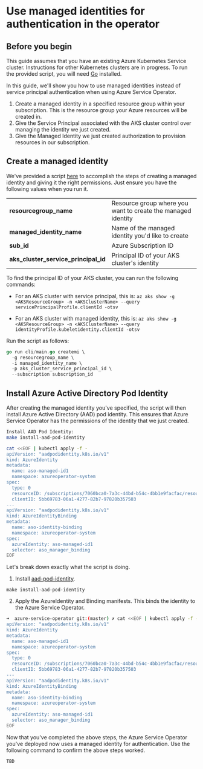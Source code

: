 # Use managed identities for authentication in the operator

## Before you begin
This guide assumes that you have an existing Azure Kubernetes Service cluster. Instructions for other Kubernetes clusters are in progress. To run the provided script, you will need [Go](https://golang.org/) installed.

In this guide, we'll show you how to use managed identities instead of service principal authentication when using Azure Service Operator.

1. Create a managed identity in a specified resource group within your subscription. This is the resource group your Azure resources will be created in.
2. Give the Service Principal associated with the AKS cluster control over managing the identity we just created.
3. Give the Managed Identity we just created authorization to provision resources in our subscription.

## Create a managed identity
We've provided a script [here](./../../cli/main.go) to accomplish the steps of creating a managed identity and giving it the right permissions. Just ensure you have the following values when you run it.

|         |         |
|---------|---------|
|**resourcegroup_name**               |   Resource group where you want to create the managed identity      |
|**managed_identity_name**            | Name of the managed identity you'd like to create
|**sub_id**                           | Azure Subscription ID
|**aks_cluster_service_principal_id** | Principal ID of your AKS cluster's identity 

To find the principal ID of your AKS cluster, you can run the following commands:

- For an AKS cluster with service principal, this is:
 ```az aks show -g <AKSResourceGroup> -n <AKSClusterName> --query servicePrincipalProfile.clientId -otsv```

- For an AKS cluster with managed identity, this is: ```az aks show -g <AKSResourceGroup> -n <AKSClusterName> --query identityProfile.kubeletidentity.clientId -otsv```

Run the script as follows:

``` go
go run cli/main.go createmi \
  -g resourcegroup_name \
  -i managed_identity_name \
  -p aks_cluster_service_principal_id \
  --subscription subscription_id
```

## Install Azure Active Directory Pod Identity
After creating the managed identity you've specified, the script will then install Azure Active Directory (AAD) pod identity. This ensures that Azure Service Operator has the permissions of the identity that we just created.

```bash
Install AAD Pod Identity:
make install-aad-pod-identity

cat <<EOF | kubectl apply -f -
apiVersion: "aadpodidentity.k8s.io/v1"
kind: AzureIdentity
metadata:
  name: aso-managed-id1
  namespace: azureoperator-system
spec:
  type: 0
  resourceID: /subscriptions/7060bca0-7a3c-44bd-b54c-4bb1e9facfac/resourcegroups/my-rg-test/providers/Microsoft.ManagedIdentity/userAssignedIdentities/aso-managed-id1
  clientID: 5bb69783-06a1-4277-82b7-97820b357503
---
apiVersion: "aadpodidentity.k8s.io/v1"
kind: AzureIdentityBinding
metadata:
  name: aso-identity-binding
  namespace: azureoperator-system
spec:
  azureIdentity: aso-managed-id1
  selector: aso_manager_binding
EOF
```

Let's break down exactly what the script is doing.

1. Install [aad-pod-identity](https://github.com/Azure/aad-pod-identity#1-create-the-deployment).

  ```shell
  make install-aad-pod-identity
  ```


2. Apply the AzureIdentity and Binding manifests. This binds the identity to the Azure Service Operator.

  ```bash
  ➜  azure-service-operator git:(master) ✗ cat <<EOF | kubectl apply -f -
  apiVersion: "aadpodidentity.k8s.io/v1"
  kind: AzureIdentity
  metadata:
    name: aso-managed-id1
    namespace: azureoperator-system
  spec:
    type: 0
    resourceID: /subscriptions/7060bca0-7a3c-44bd-b54c-4bb1e9facfac/resourcegroups/my-rg-test/providers/Microsoft.ManagedIdentity/userAssignedIdentities/aso-managed-id1
    clientID: 5bb69783-06a1-4277-82b7-97820b357503
  ---
  apiVersion: "aadpodidentity.k8s.io/v1"
  kind: AzureIdentityBinding
  metadata:
    name: aso-identity-binding
    namespace: azureoperator-system
  spec:
    azureIdentity: aso-managed-id1
    selector: aso_manager_binding
  EOF
  ```

  Now that you've completed the above steps, the Azure Service Operator you've deployed now uses a managed identity for authentication. Use the following command to confirm the above steps worked.

  ```
  TBD
